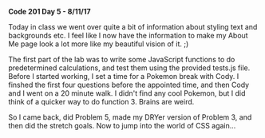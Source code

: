 **Code 201 Day 5 - 8/11/17**

Today in class we went over quite a bit of information about styling text and backgrounds etc. I feel like I now have the information to make my About Me page look a lot more like my beautiful vision of it. ;)

The first part of the lab was to write some JavaScript functions to do predetermined calculations, and test them using the provided tests.js file. Before I started working, I set a time for a Pokemon break with Cody. I finshed the first four questions before the appointed time, and then Cody and I went on a 20 minute walk. I didn't find any cool Pokemon, but I did think of a quicker way to do function 3. Brains are weird.

So I came back, did Problem 5, made my DRYer version of Problem 3, and then did the stretch goals. Now to jump into the world of CSS again...

